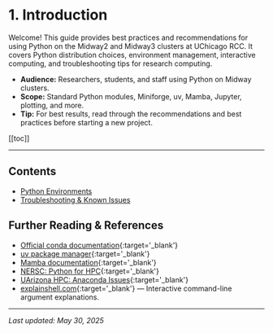 # 1. Introduction

Welcome! This guide provides best practices and recommendations for using Python on the Midway2 and Midway3 clusters at UChicago RCC. It covers Python distribution choices, environment management, interactive computing, and troubleshooting tips for research computing.

- **Audience:** Researchers, students, and staff using Python on Midway clusters.
- **Scope:** Standard Python modules, Miniforge, uv, Mamba, Jupyter, plotting, and more.
- **Tip:** For best results, read through the recommendations and best practices before starting a new project.

[[toc]]

---

## Contents
- [Python Environments](environments.md)
- [Troubleshooting & Known Issues](troubleshooting.md)

## Further Reading & References
- [Official conda documentation](https://docs.conda.io/en/latest/){:target='_blank'}
- [uv package manager](https://uv.pypa.io/en/stable/){:target='_blank'}
- [Mamba documentation](https://mamba.readthedocs.io/en/latest/){:target='_blank'}
- [NERSC: Python for HPC](https://docs.nersc.gov/development/languages/python/){:target='_blank'}
- [UArizona HPC: Anaconda Issues](https://hpcdocs.hpc.arizona.edu/software/popular_software/anaconda/){:target='_blank'}
- [explainshell.com](https://explainshell.com){:target='_blank'} — Interactive command-line argument explanations.

---

_Last updated: May 30, 2025_
